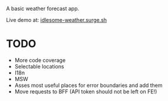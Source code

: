 A basic weather forecast app.

Live demo at: [idlesome-weather.surge.sh](https://idlesome-weather.surge.sh)

# TODO

- More code coverage
- Selectable locations
- I18n
- MSW
- Asses most useful places for error boundaries and add them
- Move requests to BFF (API token should not be left on FE!)
